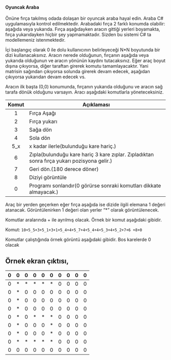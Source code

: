 #### Oyuncak Araba

Önüne fırça takılmış odada dolaşan bir oyuncak araba hayal edin. Araba C# uygulamasıyla kontrol edilmektedir. Arabadaki fırça 2 farklı konumda olabilir: aşağıda veya yukarıda. Fırça aşağıdayken aracın gittiği yerleri boyamakta, fırça yukarıdayken hiçbir şey yapmamaktadır. Sizden bu sistemi C# ta modellemeniz istenmektedir. 

İçi başlangıç olarak 0 ile dolu kullanıcının belirleyeceği N*N boyutunda  bir dizi kullanacaksınız. Aracın nerede olduğunun, fırçanın aşağıda veya yukarıda olduğunun ve aracın yönünün kaydını tutacaksınız. Eğer araç boyut dışına çıkıyorsa, diğer taraftan girerek komutu tamamlayacaktır. Yani matrisin sağından çıkıyorsa solunda girerek devam edecek, aşağıdan çıkıyorsa yukarıdan devam edecek vs.  

Aracın ilk başta (0,0) konumunda, fırçanın yukarıda olduğunu ve aracın sağ tarafa dönük olduğunu varsayın. Aracı aşağıdaki komutlarla yöneteceksiniz.

| Komut | Açıklaması |
| :-------------: | ------------- |
| 1 | Fırça Aşağı |
|2  | Fırça yukarı |
|3  | Sağa dön |
|4  | Sola dön |
|5_x| x kadar ilerle(bulunduğu kare hariç.) |
|6  | Zıpla(bulunduğu kare hariç  3 kare zıplar. Zıpladıktan sonra fırça yukarı pozisyona gelir.) |
|7  | Geri dön.(180 derece döner) |
|8  | Diziyi görüntüle |
|0  | Programı sonlandır(0 görürse sonraki komutları dikkate almayacak.) |

 

Araç bir yerden geçerken eğer fırça aşağıda ise dizide ilgili elemana 1 değeri atanacak. Görüntülenirken 1 değeri olan yerler “*” olarak görüntülenecek.

Komutlar aralarında + ile ayrılmış olacak. Örnek bir komut aşağıdaki gibidir.

Komut: `10+5_5+3+5_1+3+1+5_4+4+5_7+4+5_4+4+5_3+4+5_2+7+6 +8+0`

Komutlar çalıştığında örnek görüntü aşağıdaki gibidir. Bos karelerde 0 olacak

Örnek ekran çıktısı,
---	

| 0 | 0 | 0 | 0 | 0 | 0 | 0 | 0 | 0 | 0 | 
|:---:|:---:|:---:|:---:|:---:|:---:|:---:|:---:|:---:|:---:|
| 0 | * | * | * | * | * | 0 | 0 | 0 | 0 | 
| 0 | * | 0 | 0 | 0 | 0 | 0 | 0 | 0 | 0 | 
| 0 | * | 0 | 0 | 0 | 0 | 0 | 0 | 0 | 0 | 
| 0 | * | 0 | 0 | 0 | 0 | 0 | 0 | 0 | 0 | 
| 0 | * | 0 | * | * | * | 0 | 0 | 0 | 0 | 
| 0 | * | 0 | 0 | 0 | * | 0 | 0 | 0 | 0 | 
| 0 | * | 0 | 0 | 0 | * | 0 | 0 | 0 | 0 | 
| 0 | * | * | * | * | * | 0 | 0 | 0 | 0 | 
| 0 | 0 | 0 | 0 | 0 | 0 | 0 | 0 | 0 | 0 | 